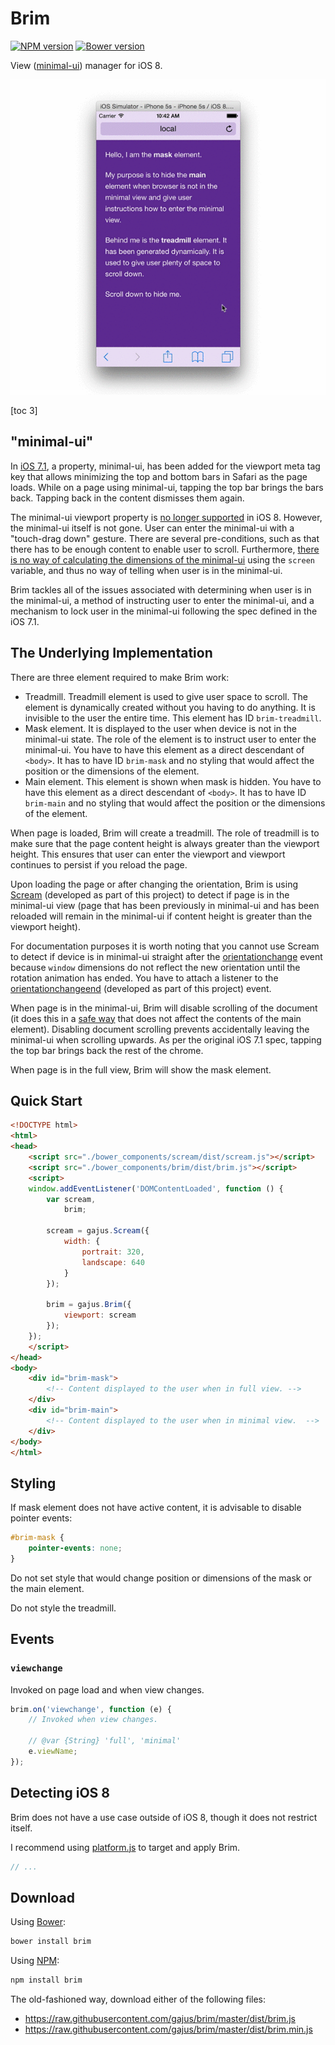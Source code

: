 # Brim

[![NPM version](https://badge.fury.io/js/brim.svg)](http://badge.fury.io/js/brim)
[![Bower version](https://badge.fury.io/bo/brim.svg)](http://badge.fury.io/bo/brim)

View ([minimal-ui](#minimal-ui)) manager for iOS 8.

![Using Brim with iOS simulator.](./.readme/brim.gif)

[toc 3]

## "minimal-ui"

In [iOS 7.1](https://developer.apple.com/library/ios/releasenotes/General/RN-iOSSDK-7.1/index.html), a property, minimal-ui, has been added for the viewport meta tag key that allows minimizing the top and bottom bars in Safari as the page loads. While on a page using minimal-ui, tapping the top bar brings the bars back. Tapping back in the content dismisses them again.

The minimal-ui viewport property is [no longer supported](https://developer.apple.com/library/ios/releasenotes/General/RN-iOSSDK-8.0/) in iOS 8. However, the minimal-ui itself is not gone. User can enter the minimal-ui with a "touch-drag down" gesture. There are several pre-conditions, such as that there has to be enough content to enable user to scroll. Furthermore, [there is no way of calculating the dimensions of the minimal-ui](http://stackoverflow.com/questions/26801943/how-to-get-the-window-size-of-fullscreen-view-when-not-in-fullscreen) using the `screen` variable, and thus no way of telling when user is in the minimal-ui.

Brim tackles all of the issues associated with determining when user is in the minimal-ui, a method of instructing user to enter the minimal-ui, and a mechanism to lock user in the minimal-ui following the spec defined in the iOS 7.1.

## The Underlying Implementation

There are three element required to make Brim work:

* Treadmill. Treadmill element is used to give user space to scroll. The element is dynamically created without you having to do anything. It is invisible to the user the entire time. This element has ID `brim-treadmill`.
* Mask element. It is displayed to the user when device is not in the minimal-ui state. The role of the element is to instruct user to enter the minimal-ui. You have to have this element as a direct descendant of `<body>`. It has to have ID `brim-mask` and no styling that would affect the position or the dimensions of the element.
* Main element. This element is shown when mask is hidden. You have to have this element as a direct descendant of `<body>`. It has to have ID `brim-main` and no styling that would affect the position or the dimensions of the element.

When page is loaded, Brim will create a treadmill. The role of treadmill is to make sure that the page content height is always greater than the viewport height. This ensures that user can enter the viewport and viewport continues to persist if you reload the page.

Upon loading the page or after changing the orientation, Brim is using [Scream](https://github.com/gajus/scream) (developed as part of this project) to detect if page is in the minimal-ui view (page that has been previously in minimal-ui and has been reloaded will remain in the minimal-ui if content height is greater than the viewport height).

For documentation purposes it is worth noting that you cannot use Scream to detect if device is in minimal-ui straight after the [orientationchange](https://developer.mozilla.org/en-US/docs/Web/Events/orientationchange) event because `window` dimensions do not reflect the new orientation until the rotation animation has ended. You have to attach a listener to the [orientationchangeend](https://github.com/gajus/orientationchangeend) (developed as part of this project) event.

When page is in the minimal-ui, Brim will disable scrolling of the document (it does this in a [safe way](http://stackoverflow.com/a/26853900/368691) that does not affect the contents of the main element). Disabling document scrolling prevents accidentally leaving the minimal-ui when scrolling upwards. As per the original iOS 7.1 spec, tapping the top bar brings back the rest of the chrome.

When page is in the full view, Brim will show the mask element.

## Quick Start

```html
<!DOCTYPE html>
<html>
<head>
    <script src="./bower_components/scream/dist/scream.js"></script>
    <script src="./bower_components/brim/dist/brim.js"></script>
    <script>
    window.addEventListener('DOMContentLoaded', function () {
        var scream,
            brim;

        scream = gajus.Scream({
            width: {
                portrait: 320,
                landscape: 640
            }
        });

        brim = gajus.Brim({
            viewport: scream
        });
    });
    </script>
</head>
<body>
    <div id="brim-mask">
        <!-- Content displayed to the user when in full view. -->
    </div>
    <div id="brim-main">
        <!-- Content displayed to the user when in minimal view.  -->
    </div>
</body>
</html>
```

## Styling

If mask element does not have active content, it is advisable to disable pointer events:

```css
#brim-mask {
    pointer-events: none;
}
```

Do not set style that would change position or dimensions of the mask or the main element.

Do not style the treadmill.

## Events

### `viewchange`

Invoked on page load and when view changes.

```js
brim.on('viewchange', function (e) {
    // Invoked when view changes.

    // @var {String} 'full', 'minimal'
    e.viewName;
});
```

## Detecting iOS 8

Brim does not have a use case outside of iOS 8, though it does not restrict itself.

I recommend using [platform.js](https://github.com/bestiejs/platform.js/) to target and apply Brim.

```js
// ...
```

## Download

Using [Bower](http://bower.io/):

```sh
bower install brim
```

Using [NPM](https://www.npmjs.org/):

```sh
npm install brim
```

The old-fashioned way, download either of the following files:

* https://raw.githubusercontent.com/gajus/brim/master/dist/brim.js
* https://raw.githubusercontent.com/gajus/brim/master/dist/brim.min.js
